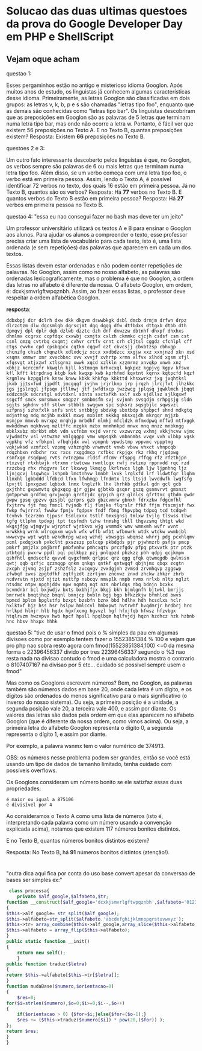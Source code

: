 # Solucao das duas ultimas questoes da prova do Google Developer Day em PHP e ShellScript
## Vejam oque acham
questao 1:

Esses pergaminhos estão no antigo e misterioso idioma Googlon. Após muitos anos de estudo, os linguistas já conhecem algumas características desse idioma.
Primeiramente, as letras Googlon são classificadas em dois grupos: as letras v, k, b, p e s são chamadas "letras tipo foo", enquanto que as demais são conhecidas como "letras tipo bar".
Os linguistas descobriram que as preposições em Googlon são as palavras de 5 letras que terminam numa letra tipo bar, mas onde não ocorre a letra w. Portanto, é fácil ver que existem 56 preposições no Texto A. E no Texto B, quantas preposições existem?
Resposta: Existem __66__ preposições no Texto B.

questoes 2 e 3:

Um outro fato interessante descoberto pelos linguistas é que, no Googlon, os verbos sempre são palavras de 6 ou mais 
letras que terminam numa letra tipo foo. Além disso, se um verbo começa com uma letra tipo foo, o verbo está em primeira pessoa.
Assim, lendo o Texto A, é possível identificar 72 verbos no texto, dos quais 16 estão em primeira pessoa.
Já no Texto B, quantos são os verbos?
Resposta: Há __77__ verbos no Texto B.
E quantos verbos do Texto B estão em primeira pessoa?
Resposta: Há __27__ verbos em primeira pessoa no Texto B.

questao 4: "essa eu nao consegui fazer no bash mas deve ter um jeito"

Um professor universitário utilizará os textos A e B para ensinar o Googlon aos alunos. 
Para ajudar os alunos a compreender o texto, esse professor precisa criar uma lista de vocabulário para 
cada texto, isto é, uma lista ordenada (e sem repetições) das palavras que aparecem em cada um dos textos.

Essas listas devem estar ordenadas e não podem conter repetições de palavras. No Googlon, assim como no nosso alfabeto, 
as palavras são ordenadas lexicograficamente, mas o problema é que no Googlon, a ordem das letras no alfabeto é diferente da
 nossa. O alfabeto Googlon, em ordem, é: dcxkjsmvrlgftwpqznbh. Assim, ao fazer essas listas, o professor deve respeitar a 
 ordem alfabética Googlon.
 
__resposta__:

	ddbxbpj dcr dclrh dxw dkk dkgvm dswwbkgk dsbl dmcb drmjm drfwn drpz dlrzctzm dlw dgcsmlgb dgrscjmt dgq dgqg dfw dtfbdxs dttgxb dtbb dth dpmqvj dpl dplr dqb dzlwb dzztc dzh dnf dnwzzw dbtnhf dhxpf dhxhxs dhmlmx ccgrxc ccpfdqx cxxwbj cxmjtx cxlzh ckmmkc cjcjh csdsf csm cst csnl cmzq cvtrbq cvqmtj cvhvr crtfv crnt crh cljtsl cggdz cfchlpl cff ctgs cwvhx cpd cpsbqpcx cqtkm cqqwf czt cbvcsjj cbvbtzsp cbhvgp chcnzfg chszh chqnztk xdlxdcjz xccx xxdbdzcc xxgjw xxz xxnjnzd xkn xsd xsqms xmmwr xmr xvxcbbsc xvv xvvjf xvhrtp xrmn xlfvx xlhdd xgsm xfjl xfgsvgt xtjxzwf xtlsgrnz xwwk xqcd xzlkln xzzmrmz xnvqkp xnwm xnz xbhjz kcrccmfr kkwqln kjll kstmxqm krhxcxql kgkpxz kgpjvg kgpv kfswx kfl kfft ktrpdnvg ktgb kwk kwqxp kwb kprhfmd kqxtnt kqrnx kqtpcfd kqzf kzgmlxw kzpgqlrk knsw knww kbkk khkfqx khkttd khsxwrkz jxg jxqhtksl jkxb jjtsxfwd jjpdft jmcgqqf jvjhm jrjrlknp jrp jrqzh jlrcjfxt jlhzkkc jgs jgslrqgl jfpsqx jtllmwj jtf jwfdtxcp jwzzwcg jplqsq jqwklmch jbqqt sddzcmjk sdcrstgl sdvtdxnl sdnts sxctxfkh sxlf sxb sjdllsz sjlkqxwf ssgcff smck smrsmwvx smqpzr smnbmsfm svj svjnnh svsqdjn srhpgsjg sldn sgjts sghdnv sff stlwv stbblb swqgwn spc sqksrz sqsgbjlc sqwsvzl szfpnsj szhxfxlk snfs sntt sntbbjg sbdvkg sbxtbdp shpbpcf shnd mdkgtq mdjnthsg mdq mcjhb mxkkl mxwp mxblmt mkkkg mksxqjdh mkrgqr mjjzb msmjpx mmxvb mvrxpz mrqhjp mrbdhf mlmkj mfcldzk mfmxdpwq mffwd mtfxggk mwkddmwn mqkhvwq mzltffc mzgkk mzbx mnmhnkpd mnwx mnq mnzz mnbkngg mbklxsbz mbrkbt mbt vdm vcfnbm vxjd vxrrc vxzwvrzq vxhmj vkkjhcvw vjmc vjwdmdtv vsl vstwzmz vmlgqgpp vmw vmpsqkh vmbnnmbs vvqv vvh vlbkp vgsk vgpkhp vfz vfbkpnl vfbqhjdx vwl vpmpnb vpwdstmp vppvmc vppptmg vqkjwksd vzmfzcl vzpmq vzhznghb vnwmvdt vnwb vbvw vhxct vhnpcqb rdqzhbxn rdbchr rxc rxcs rxggdmcp rxfbkc rkpjgx rkz rkhq rjgdpwg rsmfxgm rsqdpwg rvts rvtnzpmv rldsf rfcmv rfsppg rffqg rfz rfzthjpn rtxzvqf rtxhtwjk rtrxmn rtwtcww rwmtlcgx rwfj rwtznp rppnvdd rqc rzd rzzcbvg rhx rhqgvrx lcr lkxwwg lkmqjg lkrlrwcs ljgh ljw ljpnhnq ljz ljnjgcvj lsgwhgv lshpnb lmctnhvw lmnbh lvxk lrglxfd lrf lldwtfqr llqhm llnxhl lgbbddd lfdbcd lfxn lfwhmqp lfndmtx lts ltsjd lwvddwfk lwqfsfg lpvjtl lpnxgzwd lqbbxk lnmx lnglzfk lhx lhrhkb gdtkvl gdn gcl gcb gxjthhc gxpwmvtq gkgxqcg gjr gjpw gjbtkb gsqnr gszq gsnmvrvt gmxnzt gmtpprwm grdfmq grvjwcgn grrfzjdc grpjch grz glnlcs gfrttnc gthdm gwdr gwpw gpsq gpzvv gzsjbl gzrprs gzb gbzcvmrw gbnxh fdrxzkw fdgcmfhl fxjtrrw fjt fmq fmncl fvjndb flj flmjks flqrslr ffkf ffjm ftscmjsf fwx fwkp fwjrrrxl fwwkw fpmjv fqdpsv fndf fbng fhpvpbq tdpxq tcd tcdqwh tcvhvk tczrzmn tjpvsr tsdlcxnx tstlf tmxsgnsj tmlxw tvjlg tlswss tlwc tgfg ttlphm tpdxpj tpt tqsfmdh tzhw tnmshg thll thgvzsmq thtgt wkd wkgsjfjg wjmgvjw wjrptcf wjrbkvx wjg wsmmdk wmv wmnxmh wvfr wvnt wrwkkkq wrnk wlrcgxxm wgvh wfx wffb wfbt wfbnwrk wtdk wtdkw wwmbjbl wwwcvgw wpt wqtb wzkdhrpg wzvq wzhdj wbwsgqs wbqnsz whrrj pdg pcxhlqmv pcml pxdqjxsh pxkclht pxszszp pxlcqp pkbdgds pjr pjwhmzrb psfjs pmcp pmkrf pmjzlx pmjbrnf pmbfvnhw pmhcxqtv prczfgdv pfpq ptxvvtk ptr ptzk ptbtgdj pwxrw ppdl pql pqlkbpz pzj pnlqpzd pbzkzz phh qdpj qcjkmpm qshfhtl qmdsccfz qvvvd qvgxfmmk qrlpsc qrz qgg qfqk qtwmqgdb qwlnssn qwtj qqb qzfjc qzzmqgp qnkm qnkqn qntkf qntwgqf qbjhjmx qbqx zcgtn zxcph zjvmq zsjpf zshzfslz zvcqvgv zvxdgjnh zvmsd zrvmhqvp zggswp zfwbqf zwxs zpgtdfkf zqtfjzdt zzrtjnn zncnwz znxd zhckw zhkzr zhrb ncdvrvtn njxtd njtzt nsttfp nsbcqv nmvplk nmpb nvmx nrlxb nltp nglzt ntsdmc ntpw npghjddw npw nqmtq nqt nzs nbrldqs nbq bdnjn bcxkx bcvmdnbr bcl bxjwdjv bxts bxbhjfjx bkqj bkh bjmlgnfh bjtwkl bmrjjs bmrrwdk bmqtjhqz bmqnl bmnjcp bvbln bgj bgp bfkzzkjw bfmhlcd bwvs bpmcd bplcm bpglstfp bzxpt bzsbfn bznx bbd hdlhx hdh hcsdlxs hclr hxlktxf hjz hss hsr hslpw hmlccvl hmbxpwt hvtrwhf hvqdmrjr hrdbrj hrc hrlkpd hlmjr hlb hgdx hgxfxcmg hgvvzl hgf hfxjfqb hfwsz hfzvbgx htqlrvzm hwzvpvx hwb hpcf hpsll hpqlbqm hqlfvjdj hqzn hzdhcz hzk hzbnb hnc hbsv hhxpx hhhk

questao 5: "tive de usar o fmod pois o % simples da pau em algumas divisoes como por exemplo tentem fazer o 15523851384 % 100 e vejam que pro php nao sobra resto agora com fmod(15523851384,100) <=0 da mesma forma o 22396456337 divido por tres 22396456337 segundo o %3 nao resta nada na divisao contudo o fmod e uma calculadora mostra o contrario o 8107407167 na divisao por 5 etc... cuidado se possivel sempre usem o fmod"

Mas como os Googlons escrevem números? Bem, no Googlon, as palavras também são números dados em base 20, onde cada letra é um dígito, e os dígitos são ordenados do menos significativo para o mais significativo (o inverso do nosso sistema). Ou seja, a primeira posição é a unidade, a segunda posição vale 20, a terceira vale 400, e assim por diante. Os valores das letras são dados pela ordem em que elas aparecem no alfabeto Googlon (que é diferente da nossa ordem, como vimos acima). Ou seja, a primeira letra do alfabeto Googlon representa o dígito 0, a segunda representa o dígito 1, e assim por diante.

Por exemplo, a palavra wsnmx tem o valor numérico de 374913.

OBS: os números nesse problema podem ser grandes, então se você está usando um tipo de dados de tamanho limitado, tenha cuidado com possíveis overflows.

Os Googlons consideram um número bonito se ele satizfaz essas duas propriedades:

    é maior ou igual a 875106
    é divisível por 4

Ao consideramos o Texto A como uma lista de números (isto é, interpretando cada palavra como um número usando a convenção explicada acima), notamos que existem 117 números bonitos distintos.

E no Texto B, quantos números bonitos distintos existem?

Resposta: No Texto B, há __91__ números bonitos distintos (atenção!).
#
"outra dica aqui fica por conta do uso base convert apesar da conversao de bases ser simples ex:"


```php
 class processa{
	private $alf_google,$alfabeto,$tr;
function __construct($alf_google='dcxkjsmvrlgftwpqznbh',$alfabeto='0123456789')
{
$this->alf_google= str_split($alf_google);
$this->alfabeto=str_split($alfabeto.'abcdefghijklmnopqrstuvwxyz');
$this->tr= array_combine($this->alf_google,array_slice($this->alfabeto,0,(count($this->alf_google) )));
$this->alfabeto = array_flip($this->alfabeto);
}
public static function __init()
{
	return new self();
	}
public function traduz($letra)
{
return $this->alfabeto[$this->tr[$letra]];
}
function mudaBase($numero,$orientacao=0)
{
	$res=0;
for($i=strlen($numero),$o=0;$i>=0;$i--,$o++)
{
	if($orientacao > 0) {$for=$i;}else{$for=($o-1);} 
    $res += ($this->traduz($numero[$i]) * pow(20,($for)) );
};
return $res;
}
}

```


 
